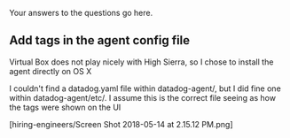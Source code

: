 Your answers to the questions go here.


 ## Add tags in the agent config file

Virtual Box does not play nicely with High Sierra, so I chose to install the agent directly on OS X 

I couldn't find a datadog.yaml file within datadog-agent/, but I did fine one within datadog-agent/etc/. I assume this is the correct file seeing as how the tags were shown on the UI

[hiring-engineers/Screen Shot 2018-05-14 at 2.15.12 PM.png]